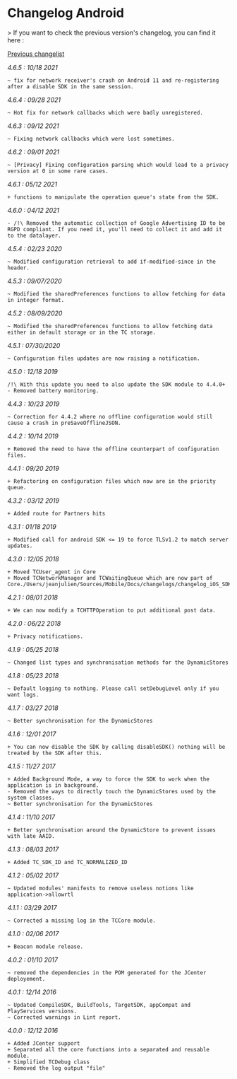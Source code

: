 Changelog Android
=================

<div class="warning"></div>
> If you want to check the previous version's changelog, you can find it here :

[Previous changelist](../res/changelog_Android_3.md)


*4.6.5 : 10/18 2021*

	~ fix for network receiver's crash on Android 11 and re-registering after a disable SDK in the same session.

*4.6.4 : 09/28 2021*

	~ Hot fix for network callbacks which were badly unregistered.

*4.6.3 : 09/12 2021*

	~ Fixing network callbacks which were lost sometimes.

*4.6.2 : 09/01 2021*

	~ [Privacy] Fixing configuration parsing which would lead to a privacy version at 0 in some rare cases.

*4.6.1 : 05/12 2021*

	+ functions to manipulate the operation queue's state from the SDK.

*4.6.0 : 04/12 2021*

	- /!\ Removed the automatic collection of Google Advertising ID to be RGPD compliant. If you need it, you'll need to collect it and add it to the datalayer.

*4.5.4 : 02/23 2020*

	~ Modified configuration retrieval to add if-modified-since in the header.

*4.5.3 : 09/07/2020*

    ~ Modified the sharedPreferences functions to allow fetching for data in integer format.

*4.5.2 : 08/09/2020*

	~ Modified the sharedPreferences functions to allow fetching data either in default storage or in the TC storage.

*4.5.1 : 07/30/2020*

	~ Configuration files updates are now raising a notification.

*4.5.0 : 12/18 2019*

	/!\ With this update you need to also update the SDK module to 4.4.0+
	- Removed battery monitoring.

*4.4.3 : 10/23 2019*

	~ Correction for 4.4.2 where no offline configuration would still cause a crash in preSaveOfflineJSON.

*4.4.2 : 10/14 2019*

	+ Removed the need to have the offline counterpart of configuration files.

*4.4.1 : 09/20 2019*

    + Refactoring on configuration files which now are in the priority queue.

*4.3.2 : 03/12 2019*

    + Added route for Partners hits

*4.3.1 : 01/18 2019*

    + Modified call for android SDK <= 19 to force TLSv1.2 to match server updates.

*4.3.0 : 12/05 2018*

	+ Moved TCUser_agent in Core
	+ Moved TCNetworkManager and TCWaitingQueue which are now part of Core./Users/jeanjulien/Sources/Mobile/Docs/changelogs/changelog_iOS_SDK.md

*4.2.1 : 08/01 2018*

	+ We can now modify a TCHTTPOperation to put additional post data.

*4.2.0 : 06/22 2018*

	+ Privacy notifications.

*4.1.9 : 05/25 2018*

    ~ Changed list types and synchronisation methods for the DynamicStores

*4.1.8 : 05/23 2018*

    ~ Default logging to nothing. Please call setDebugLevel only if you want logs.

*4.1.7 : 03/27 2018*

	~ Better synchronisation for the DynamicStores

*4.1.6 : 12/01 2017*

	+ You can now disable the SDK by calling disableSDK() nothing will be treated by the SDK after this.

*4.1.5 : 11/27 2017*

	+ Added Background Mode, a way to force the SDK to work when the application is in background.
	- Removed the ways to directly touch the DynamicStores used by the system classes.
	~ Better synchronisation for the DynamicStores

*4.1.4 : 11/10 2017*

	+ Better synchronisation around the DynamicStore to prevent issues with late AAID.

*4.1.3 : 08/03 2017*

	+ Added TC_SDK_ID and TC_NORMALIZED_ID

*4.1.2 : 05/02 2017*

	~ Updated modules' manifests to remove useless notions like application->allowrtl

*4.1.1 : 03/29 2017*

	~ Corrected a missing log in the TCCore module.

*4.1.0 : 02/06 2017*

	+ Beacon module release.

*4.0.2 : 01/10 2017*

	~ removed the dependencies in the POM generated for the JCenter deployement.

*4.0.1 : 12/14 2016*

	~ Updated CompileSDK, BuildTools, TargetSDK, appCompat and PlayServices versions.
	~ Corrected warnings in Lint report.

*4.0.0 : 12/12 2016*

	+ Added JCenter support
    + Separated all the core functions into a separated and reusable module.
    + Simplified TCDebug class
    - Removed the log output "file"
